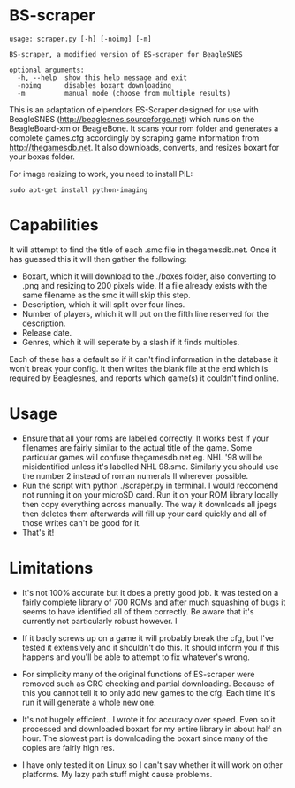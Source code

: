 BS-scraper
=====================
```
usage: scraper.py [-h] [-noimg] [-m]

BS-scraper, a modified version of ES-scraper for BeagleSNES

optional arguments:
  -h, --help  show this help message and exit
  -noimg      disables boxart downloading
  -m          manual mode (choose from multiple results)
```

This is an adaptation of elpendors ES-Scraper designed for use with BeagleSNES (http://beaglesnes.sourceforge.net) which runs on the BeagleBoard-xm or BeagleBone. It scans your rom folder and generates a complete games.cfg accordingly by scraping game information from http://thegamesdb.net. It also downloads, converts, and resizes boxart for your boxes folder.


For image resizing to work, you need to install PIL:
```
sudo apt-get install python-imaging
```

Capabilities
====================
It will attempt to find the title of each .smc file in thegamesdb.net. Once it has guessed this it will then gather the following:

* Boxart, which it will download to the ./boxes folder, also converting to .png and resizing to 200 pixels wide. If a file already exists with the same filename as the smc it will skip this step.
* Description, which it will split over four lines.
* Number of players, which it will put on the fifth line reserved for the description.
* Release date.
* Genres, which it will seperate by a slash if it finds multiples.

Each of these has a default so if it can't find information in the database it won't break your config. It then writes the blank file at the end which is required by Beaglesnes, and reports which game(s) it couldn't find online.

Usage
=====================
* Ensure that all your roms are labelled correctly. It works best if your filenames are fairly similar to the actual title of the game. Some particular games will confuse thegamesdb.net eg. NHL '98 will be misidentified unless it's labelled NHL 98.smc.  Similarly you should use the number 2 instead of roman numerals II wherever possible.
* Run the script with python ./scraper.py in terminal. I would reccomend not running it on your microSD card. Run it on your ROM library locally then copy everything across manually. The way it downloads all jpegs then deletes them afterwards will fill up your card quickly and all of those writes can't be good for it.
* That's it!

Limitations
====================

* It's not 100% accurate but it does a pretty good job. It was tested on a fairly complete library of 700 ROMs and after much squashing of bugs it seems to have identified all of them correctly. Be aware that it's currently not particularly robust however. I

* If it badly screws up on a game it will probably break the cfg, but I've tested it extensively and it shouldn't do this. It should inform you if this happens and you'll be able to attempt to fix whatever's wrong.

* For simplicity many of the original functions of ES-scraper were removed such as CRC checking and partial downloading. Because of this you cannot tell it to only add new games to the cfg. Each time it's run it will generate a whole new one.

* It's not hugely efficient.. I wrote it for accuracy over speed. Even so it processed and downloaded boxart for my entire library in about half an hour. The slowest part is downloading the boxart since many of the copies are fairly high res.

* I have only tested it on Linux so I can't say whether it will work on other platforms. My lazy path stuff might cause problems.
